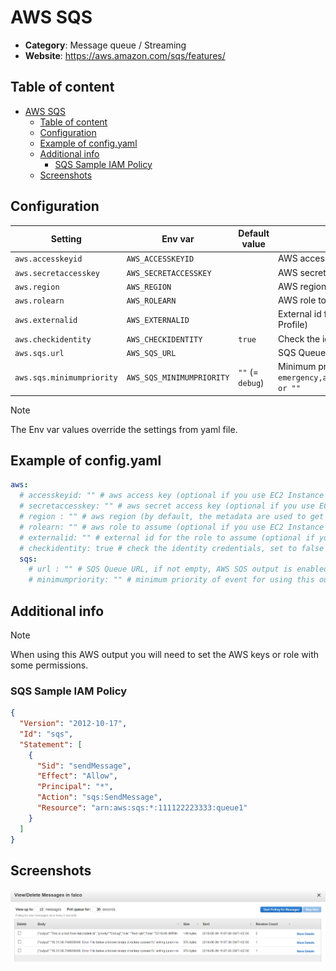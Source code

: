 # AWS SQS

- **Category**: Message queue / Streaming
- **Website**: https://aws.amazon.com/sqs/features/

## Table of content

- [AWS SQS](#aws-sqs)
  - [Table of content](#table-of-content)
  - [Configuration](#configuration)
  - [Example of config.yaml](#example-of-configyaml)
  - [Additional info](#additional-info)
    - [SQS Sample IAM Policy](#sqs-sample-iam-policy)
  - [Screenshots](#screenshots)

## Configuration

| Setting                   | Env var                   | Default value    | Description                                                                                                                         |
| ------------------------- | ------------------------- | ---------------- | ----------------------------------------------------------------------------------------------------------------------------------- |
| `aws.accesskeyid`         | `AWS_ACCESSKEYID`         |                  | AWS access key (optional if you use EC2 Instance Profile)                                                                           |
| `aws.secretaccesskey`     | `AWS_SECRETACCESSKEY`     |                  | AWS secret access key (optional if you use EC2 Instance Profile)                                                                    |
| `aws.region`              | `AWS_REGION`              |                  | AWS region (by default, the metadata are used to get it)                                                                            |
| `aws.rolearn`             | `AWS_ROLEARN`             |                  | AWS role to assume (optional if you use EC2 Instance Profile)                                                                       |
| `aws.externalid`          | `AWS_EXTERNALID`          |                  | External id for the role to assume (optional if you use EC2 Instance Profile)                                                       |
| `aws.checkidentity`       | `AWS_CHECKIDENTITY`       | `true`           | Check the identity credentials, set to false for locale developments                                                                |
| `aws.sqs.url`             | `AWS_SQS_URL`             |                  | SQS Queue URL, if not empty, AWS SQS output is **enabled**                                                                          |
| `aws.sqs.minimumpriority` | `AWS_SQS_MINIMUMPRIORITY` | `""` (= `debug`) | Minimum priority of event for using this output, order is `emergency,alert,critical,error,warning,notice,informational,debug or ""` |

> [!NOTE]
The Env var values override the settings from yaml file.

## Example of config.yaml

```yaml
aws:
  # accesskeyid: "" # aws access key (optional if you use EC2 Instance Profile)
  # secretaccesskey: "" # aws secret access key (optional if you use EC2 Instance Profile)
  # region : "" # aws region (by default, the metadata are used to get it)
  # rolearn: "" # aws role to assume (optional if you use EC2 Instance Profile)
  # externalid: "" # external id for the role to assume (optional if you use EC2 Instance Profile)
  # checkidentity: true # check the identity credentials, set to false for locale developments (default: true)
  sqs:
    # url : "" # SQS Queue URL, if not empty, AWS SQS output is enabled
    # minimumpriority: "" # minimum priority of event for using this output, order is emergency|alert|critical|error|warning|notice|informational|debug or "" (default)
```

## Additional info

> [!NOTE]
When using this AWS output you will need to set the AWS keys or role with some permissions.

### SQS Sample IAM Policy

```json
{
  "Version": "2012-10-17",
  "Id": "sqs",
  "Statement": [
    {
      "Sid": "sendMessage",
      "Effect": "Allow",
      "Principal": "*",
      "Action": "sqs:SendMessage",
      "Resource": "arn:aws:sqs:*:111122223333:queue1"
    }
  ]
}
```

## Screenshots

![aws sqs example](images/aws_sqs.png)